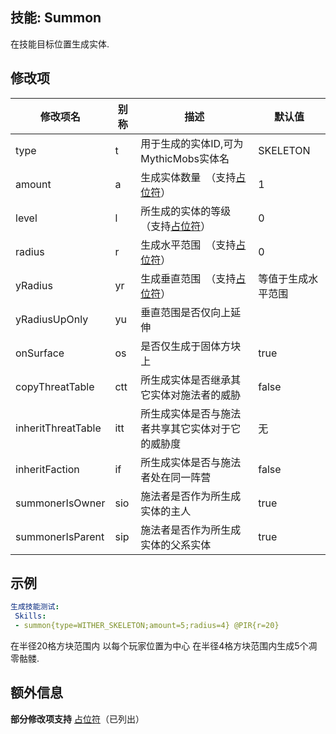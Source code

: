 技能: Summon
--------------------------

在技能目标位置生成实体.

修改项
----------

| 修改项名 | 别称    | 描述                                                                                                    | 默认值 |
|-----------|------------|----------------------------------------------------------------------------------------------------------------|---------------|
| type               | t       | 用于生成的实体ID,可为MythicMobs实体名 | SKELETON      |
| amount             | a       | 生成实体数量　（支持[占位符](/技能/占位符)）                                             | 1             |
| level              | l       | 所生成的实体的等级　（支持[占位符](/技能/占位符)）                                                     | 0             |
| radius             | r       | 生成水平范围　（支持[占位符](/技能/占位符)）                    | 0             |
| yRadius            | yr      | 生成垂直范围　（支持[占位符](/技能/占位符)）                                                          | 等值于生成水平范围        |
| yRadiusUpOnly      | yu      | 垂直范围是否仅向上延伸         |
| onSurface          | os      | 是否仅生成于固体方块上                                                                        | true          |
| copyThreatTable    | ctt     | 所生成实体是否继承其它实体对施法者的威胁 | false         |
| inheritThreatTable | itt     | 所生成实体是否与施法者共享其它实体对于它的威胁度 | 无 |
| inheritFaction     | if      | 所生成实体是否与施法者处在同一阵营                                                                        | false |
| summonerIsOwner | sio | 施法者是否作为所生成实体的主人 | true |
| summonerIsParent | sip | 施法者是否作为所生成实体的父系实体 | true |

示例
--------

```yaml
生成技能测试:
 Skills:
 - summon{type=WITHER_SKELETON;amount=5;radius=4} @PIR{r=20}
```
在半径20格方块范围内 以每个玩家位置为中心 在半径4格方块范围内生成5个凋零骷髅.

额外信息
-------

**部分修改项支持** [占位符](/技能/占位符)（已列出）